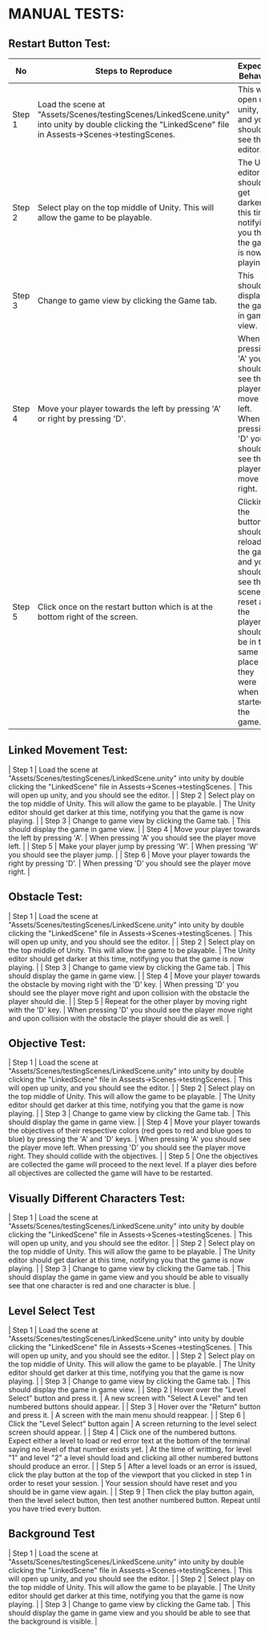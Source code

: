 # MANUAL TESTS:

## Restart Button Test:

| No | Steps to Reproduce | Expected Behavior |
|--- |--------------------|-------------------|
| Step 1 | Load the scene at "Assets/Scenes/testingScenes/LinkedScene.unity" into unity by double clicking the "LinkedScene" file in Assests->Scenes->testingScenes. | This will open up unity, and you should see the editor. |
| Step 2 | Select play on the top middle of Unity. This will allow the game to be playable. | The Unity editor should get darker at this time, notifying you that the game is now playing. |
| Step 3 | Change to game view by clicking the Game tab. | This should display the game in game view. |
| Step 4 | Move your player towards the left by pressing 'A' or right by pressing 'D'. | When pressing 'A' you should see the player move left. When pressing 'D' you should see the player move right. |
| Step 5 | Click once on the restart button which is at the bottom right of the screen. | Clicking the button should reload the game and you should see the scene reset and the players should be in the same place they were when you started the game. |

## Linked Movement Test:

| Step 1 | Load the scene at "Assets/Scenes/testingScenes/LinkedScene.unity" into unity by double clicking the "LinkedScene" file in Assests->Scenes->testingScenes. | This will open up unity, and you should see the editor. |
| Step 2 | Select play on the top middle of Unity. This will allow the game to be playable. | The Unity editor should get darker at this time, notifying you that the game is now playing. |
| Step 3 | Change to game view by clicking the Game tab. | This should display the game in game view. |
| Step 4 | Move your player towards the left by pressing 'A'. | When pressing 'A' you should see the player move left. |
| Step 5 | Make your player jump by pressing 'W'. | When pressing 'W' you should see the player jump. |
| Step 6 | Move your player towards the right by pressing 'D'. | When pressing 'D' you should see the player move right. |

## Obstacle Test:
| Step 1 | Load the scene at "Assets/Scenes/testingScenes/LinkedScene.unity" into unity by double clicking the "LinkedScene" file in Assests->Scenes->testingScenes. | This will open up unity, and you should see the editor. |
| Step 2 | Select play on the top middle of Unity. This will allow the game to be playable. | The Unity editor should get darker at this time, notifying you that the game is now playing. |
| Step 3 | Change to game view by clicking the Game tab. | This should display the game in game view. |
| Step 4 | Move your player towards the obstacle by moving right with the 'D' key. | When pressing 'D' you should see the player move right and upon collision with the obstacle the player should die. |
| Step 5 | Repeat for the other player by moving right with the 'D' key. | When pressing 'D' you should see the player move right and upon collision with the obstacle the player should die as well. |

## Objective Test:
| Step 1 | Load the scene at "Assets/Scenes/testingScenes/LinkedScene.unity" into unity by double clicking the "LinkedScene" file in Assests->Scenes->testingScenes. | This will open up unity, and you should see the editor. |
| Step 2 | Select play on the top middle of Unity. This will allow the game to be playable. | The Unity editor should get darker at this time, notifying you that the game is now playing. |
| Step 3 | Change to game view by clicking the Game tab. | This should display the game in game view. |
| Step 4 | Move your player towards the objectives of their respective colors (red goes to red and blue goes to blue) by pressing the 'A' and 'D' keys. | When pressing 'A' you should see the player move left. When pressing 'D' you should see the player move right. They should collide with the objectives. |
| Step 5 | One the objectives are collected the game will proceed to the next level. If a player dies before all objectives are collected the game will have to be restarted.

## Visually Different Characters Test:
| Step 1 | Load the scene at "Assets/Scenes/testingScenes/LinkedScene.unity" into unity by double clicking the "LinkedScene" file in Assests->Scenes->testingScenes. | This will open up unity, and you should see the editor. |
| Step 2 | Select play on the top middle of Unity. This will allow the game to be playable. | The Unity editor should get darker at this time, notifying you that the game is now playing. |
| Step 3 | Change to game view by clicking the Game tab. | This should display the game in game view and you should be able to visually see that one character is red and one character is blue. |

## Level Select Test
| Step 1 | Load the scene at "Assets/Scenes/testingScenes/LinkedScene.unity" into unity by double clicking the "LinkedScene" file in Assests->Scenes->testingScenes. | This will open up unity, and you should see the editor. |
| Step 2 | Select play on the top middle of Unity. This will allow the game to be playable. | The Unity editor should get darker at this time, notifying you that the game is now playing. |
| Step 3 | Change to game view by clicking the Game tab. | This should display the game in game view. |
| Step 2 | Hover over the "Level Select" button and press it. | A new screen with "Select A Level" and ten numbered buttons should appear. |
| Step 3 | Hover over the "Return" button and press it. | A screen with the main menu should reappear. |
| Step 6 | Click the "Level Select" button again | A screen returning to the level select screen should appear. |
| Step 4 | Click one of the numbered buttons. Expect either a level to load or red error text at the bottom of the terminal saying no level of that number exists yet. | At the time of writting, for level "1" and level "2" a level should load and clicking all other numbered buttons should produce an error. |
| Step 5 | After a level loads or an error is issued, click the play button at the top of the viewport that you clicked in step 1 in order to reset your session. | Your session should have reset and you should be in game view again. |
| Step 9 | Then click the play button again, then the level select button, then test another numbered button. Repeat until you have tried every button.

## Background Test
| Step 1 | Load the scene at "Assets/Scenes/testingScenes/LinkedScene.unity" into unity by double clicking the "LinkedScene" file in Assests->Scenes->testingScenes. | This will open up unity, and you should see the editor. |
| Step 2 | Select play on the top middle of Unity. This will allow the game to be playable. | The Unity editor should get darker at this time, notifying you that the game is now playing. |
| Step 3 | Change to game view by clicking the Game tab. | This should display the game in game view and you should be able to see that the background is visible. |

